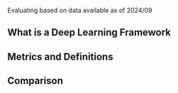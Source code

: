 Evaluating based on data available as of 2024/09

## What is a Deep Learning Framework


## Metrics and Definitions


## Comparison
